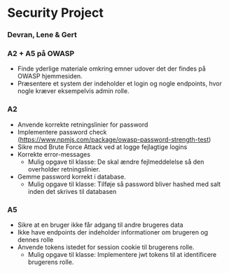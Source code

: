 # Security Project
### Devran, Lene & Gert

### A2 + A5 på OWASP

* Finde yderlige materiale omkring emner udover det der findes på OWASP hjemmesiden.
* Præsentere et system der indeholder et login og nogle endpoints, hvor nogle kræver eksempelvis admin rolle.

### A2
* Anvende korrekte retningslinier for password
* Implementere password check (https://www.npmjs.com/package/owasp-password-strength-test)
* Sikre mod Brute Force Attack ved at logge fejlagtige logins
* Korrekte error-messages 
  * Mulig opgave til klasse: De skal ændre fejlmeddelelse så den overholder retningslinier.
* Gemme password korrekt i database.
  * Mulig opgave til klasse: Tilføje så password bliver hashed med salt inden det skrives til databasen


### A5
* Sikre at en bruger ikke får adgang til andre brugeres data
* Ikke have endpoints der indeholder informationer om brugeren og dennes rolle
* Anvende tokens istedet for session cookie til brugerens rolle. 
  * Mulig opgave til klasse: Implementere jwt tokens til at identificere brugerens rolle.  




